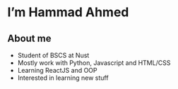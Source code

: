 <h1 align="centre"> I’m Hammad Ahmed </h1>
<h2>About me</h2>
<ul>
  <li> Student of BSCS at Nust </li>
  <li> Mostly work with Python, Javascript and HTML/CSS </li>
  <li> Learning ReactJS and OOP </li>
  <li> Interested in learning new stuff </li>
</ul>
<!---
hammad-ahmed-01/hammad-ahmed-01 is a ✨ special ✨ repository because its `README.md` (this file) appears on your GitHub profile.
You can click the Preview link to take a look at your changes.
--->
